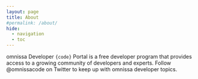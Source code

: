 ```yaml
---
layout: page
title: About
#permalink: /about/
hide:
  - navigation
  - toc
---
```

omnissa Developer `{code}` Portal is a free developer program that provides access to a growing community of developers and experts. 
Follow @omnissacode on Twitter to keep up with omnissa developer topics.
